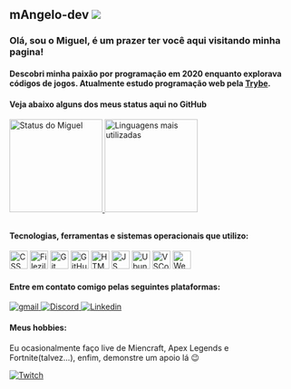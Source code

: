 ## mAngelo-dev <img src="https://u3r3f6s2.rocketcdn.me/wp-content/uploads/2020/12/main_logo-e1621602371409.png">
### Olá, sou o Miguel, é um prazer ter você aqui visitando minha pagina! 
#### Descobri minha paixão por programação em 2020 enquanto explorava códigos de jogos. Atualmente estudo programação web pela [Trybe](https://www.betrybe.com/).
#### Veja abaixo alguns dos meus status aqui no GitHub

<div>
    <a href="https://github.com/mAngelo-dev">
        <img height="164em" src="https://github-readme-stats.vercel.app/api?username=mAngelo-dev&count_private=true&show_icons=true&include_all_commits=true&theme=react&custom_title=Meu%20status%20no%20GitHub%0A%0A" alt="Status do Miguel"/>
        <img height="164em" src="https://github-readme-stats.vercel.app/api/top-langs/?username=mAngelo-dev&layout=compact&theme=react&card_width=244&custom_title=Linguagens" alt="Linguagens mais utilizadas">
    </a>
</div>

## 

#### Tecnologias, ferramentas e sistemas operacionais que utilizo:
<div style="display: inline-block" > 
    <img width="32px" src="https://cdn.jsdelivr.net/gh/devicons/devicon/icons/css3/css3-original.svg" alt="CSS" />
    <img width="32px" src="https://cdn.jsdelivr.net/gh/devicons/devicon/icons/filezilla/filezilla-plain.svg" alt="Filezilla"/> 
    <img width="32px" src="https://cdn.jsdelivr.net/gh/devicons/devicon/icons/git/git-original.svg" alt="Git" />
    <img width="32px" src="https://cdn.jsdelivr.net/gh/devicons/devicon/icons/github/github-original.svg" alt="GitHub"/>
    <img width="32px" src="https://cdn.jsdelivr.net/gh/devicons/devicon/icons/html5/html5-original.svg" alt="HTML"/>
    <img width="32px" src="https://cdn.jsdelivr.net/gh/devicons/devicon/icons/javascript/javascript-original.svg" alt="JS"/>
    <img width="32px" src="https://cdn.jsdelivr.net/gh/devicons/devicon/icons/ubuntu/ubuntu-plain.svg" alt="Ubuntu"/>
    <img width="32px" src="https://cdn.jsdelivr.net/gh/devicons/devicon/icons/visualstudio/visualstudio-plain.svg" alt="VSCode" />
    <img width="32px" src="https://cdn.jsdelivr.net/gh/devicons/devicon/icons/webstorm/webstorm-original.svg" alt="WebStorm" />
</div>

#### Entre em contato comigo pelas seguintes plataformas:
<div>
    <a href="mailto:m.angelodev@gmail.com">
	    <img src="https://img.shields.io/badge/Gmail-D14836?style=for-the-badge&logo=gmail&logoColor=white" alt="gmail"/>
    </a>
    <a href="https://discord.gg/DmtSuw6zYM">
        <img src="https://img.shields.io/badge/Discord-7289DA?style=for-the-badge&logo=discord&logoColor=white" alt="Discord"/>
    </a>
    <a href="https://www.linkedin.com/in/marsprog/">
        <img src="https://img.shields.io/badge/LinkedIn-0077B5?style=for-the-badge&logo=linkedin&logoColor=white" alt="Linkedin"/>
    </a>
</div>

#### Meus hobbies:
<p>Eu ocasionalmente faço live de Miencraft, Apex Legends e Fortnite(talvez...), enfim, demonstre um apoio lá 😉</p>
<div>
    <a href="https://www.twitch.tv/nctisz">
        <img src="https://img.shields.io/badge/Twitch-9146FF?style=for-the-badge&logo=twitch&logoColor=white" alt="Twitch"/>
    </a>
</div>





